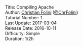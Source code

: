 Title: Compiling Apache  
Author: <a href="mailto:christian.folini@netnea.com">Christian Folini</a> (<a href="https://twitter.com/ChrFolini">@ChrFolini</a>)  
Tutorial Number: 1  
Last Update: 2017-03-04  
Release Date: 2016-10-11  
Difficulty: Simple  
Duration: 1/2h  
